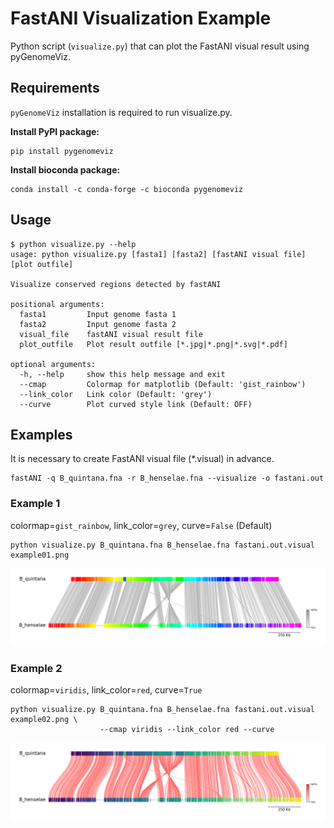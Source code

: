 # FastANI Visualization Example

Python script (`visualize.py`) that can plot the FastANI visual result using pyGenomeViz.

## Requirements

`pyGenomeViz` installation is required to run visualize.py.

**Install PyPI package:**

    pip install pygenomeviz

**Install bioconda package:**

    conda install -c conda-forge -c bioconda pygenomeviz

## Usage

    $ python visualize.py --help
    usage: python visualize.py [fasta1] [fasta2] [fastANI visual file] [plot outfile]

    Visualize conserved regions detected by fastANI

    positional arguments:
      fasta1         Input genome fasta 1
      fasta2         Input genome fasta 2
      visual_file    fastANI visual result file
      plot_outfile   Plot result outfile [*.jpg|*.png|*.svg|*.pdf]

    optional arguments:
      -h, --help     show this help message and exit
      --cmap         Colormap for matplotlib (Default: 'gist_rainbow')
      --link_color   Link color (Default: 'grey')
      --curve        Plot curved style link (Default: OFF)

## Examples

It is necessary to create FastANI visual file (*.visual) in advance.

    fastANI -q B_quintana.fna -r B_henselae.fna --visualize -o fastani.out

### Example 1

colormap=`gist_rainbow`, link_color=`grey`, curve=`False` (Default)

    python visualize.py B_quintana.fna B_henselae.fna fastani.out.visual example01.png

![example01.png](https://raw.githubusercontent.com/moshi4/pyGenomeViz/main/notebooks/fastANI/example01.png)  

### Example 2

colormap=`viridis`, link_color=`red`, curve=`True`

    python visualize.py B_quintana.fna B_henselae.fna fastani.out.visual example02.png \
                        --cmap viridis --link_color red --curve 

![example02.png](https://raw.githubusercontent.com/moshi4/pyGenomeViz/main/notebooks/fastANI/example02.png)  
